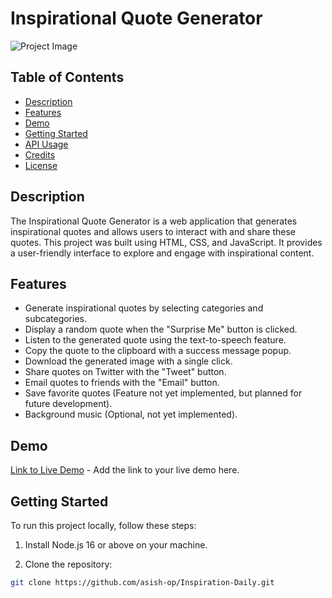 # Inspirational Quote Generator

![Project Image](project-image-url.jpg)

## Table of Contents

- [Description](#description)
- [Features](#features)
- [Demo](#demo)
- [Getting Started](#getting-started)
- [API Usage](#api-usage)
- [Credits](#credits)
- [License](#license)

## Description

The Inspirational Quote Generator is a web application that generates inspirational quotes and allows users to interact with and share these quotes. This project was built using HTML, CSS, and JavaScript. It provides a user-friendly interface to explore and engage with inspirational content.

## Features

- Generate inspirational quotes by selecting categories and subcategories.
- Display a random quote when the "Surprise Me" button is clicked.
- Listen to the generated quote using the text-to-speech feature.
- Copy the quote to the clipboard with a success message popup.
- Download the generated image with a single click.
- Share quotes on Twitter with the "Tweet" button.
- Email quotes to friends with the "Email" button.
- Save favorite quotes (Feature not yet implemented, but planned for future development).
- Background music (Optional, not yet implemented).

## Demo

[Link to Live Demo](#) - Add the link to your live demo here.

## Getting Started

To run this project locally, follow these steps:

1. Install Node.js 16 or above on your machine.

2. Clone the repository:

```bash
git clone https://github.com/asish-op/Inspiration-Daily.git
